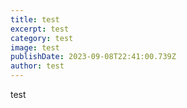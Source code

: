 ```yaml
---
title: test
excerpt: test
category: test
image: test
publishDate: 2023-09-08T22:41:00.739Z
author: test
---
```

t﻿est
